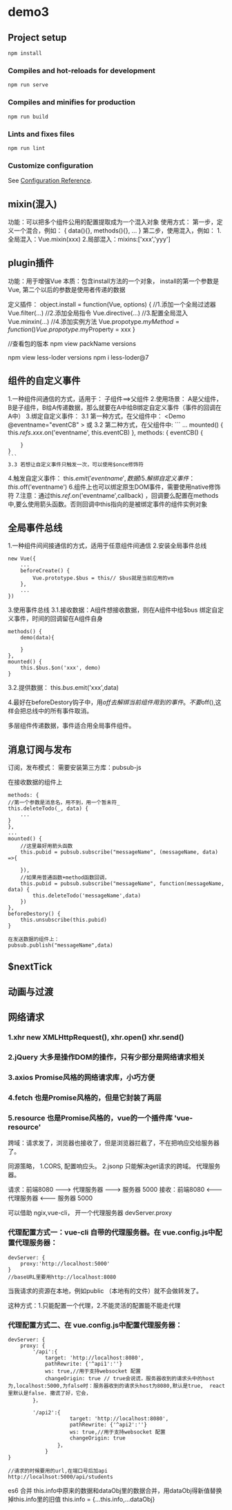 # demo3

## Project setup
```
npm install
```

### Compiles and hot-reloads for development
```
npm run serve
```

### Compiles and minifies for production
```
npm run build
```

### Lints and fixes files
```
npm run lint
```

### Customize configuration
See [Configuration Reference](https://cli.vuejs.org/config/).



## mixin(混入)
功能：可以把多个组件公用的配置提取成为一个混入对象
使用方式：
    第一步，定义一个混合，例如：
    {
        data(){},
        methods(){},
        ...
    }
    第二步，使用混入，例如：
    1.全局混入：Vue.mixin(xxx)
    2.局部混入：mixins:['xxx','yyy']

## plugin插件
功能：用于增强Vue
本质：包含install方法的一个对象， install的第一个参数是Vue, 第二个以后的参数是使用者传递的数据

定义插件：
object.install = function(Vue, options) {
    //1.添加一个全局过滤器
    Vue.filter(...)
    //2.添加全局指令
    Vue.directive(...)
    //3.配置全局混入
    Vue.minxin(...)
    //4.添加实例方法
    Vue.propotype.$myMethod = function() {}
    Vue.propotype.$myProperty = xxx
}

//查看包的版本
npm view packName versions

npm view less-loder versions
npm i less-loder@7


## 组件的自定义事件
1.一种组件间通信的方式，适用于： 子组件==>父组件
2.使用场景： A是父组件，B是子组件，B给A传递数据，那么就要在A中给B绑定自定义事件（事件的回调在A中）
3.绑定自定义事件：
    3.1 第一种方式，在父组件中： <Demo @eventname="eventCB" ></Demo> 或 <Demo v-on:eventname="eventCB" ></Demo>
    3.2 第二种方式，在父组件中:
    ```
    <Demo ref="demo"></Demo>
    ...
    mounted() {
        this.$refs.xxx.$on('eventname', this.eventCB)
    },
    methods: {
        eventCB() {

        }
    }
    ```
    3.3 若想让自定义事件只触发一次，可以使用$once修饰符
4.触发自定义事件： this.$emit('eventname', 数据)
5.解绑自定义事件： this.$off('eventname')
6.组件上也可以绑定原生DOM事件，需要使用native修饰符
7.注意：通过this.$ref.$on('eventname',callback) ，回调要么配置在methods中,要么使用箭头函数。否则回调中this指向的是被绑定事件的组件实例对象


## 全局事件总线
1.一种组件间间接通信的方式，适用于任意组件间通信
2.安装全局事件总线
```
new Vue({
    ...
    beforeCreate() {
        Vue.prototype.$bus = this// $bus就是当前应用的vm
    },
    ...
})
```
3.使用事件总线
3.1.接收数据：A组件想接收数据，则在A组件中给$bus 绑定自定义事件，时间的回调留在A组件自身
```
methods() {
    demo(data){

    }
},
mounted() {
    this.$bus.$on('xxx', demo)
}

```
3.2.提供数据：
this.$bus.$emit('xxx',data)

4.最好在beforeDestory钩子中，用$off去解绑当前组件用到的事件。不要$off(),这样会把总线中的所有事件取消。

多层组件传递数据，事件适合用全局事件组件。



## 消息订阅与发布
订阅，发布模式：
需要安装第三方库：pubsub-js

在接收数据的组件上
```
methods: {
//第一个参数是消息名，用不到，用一个暂未符_
this.deleteTodo(_, data) {
    ...
}
},
...
mounted() {
    //这里最好用箭头函数
    this.pubid = pubsub.subscribe("messageName", (messageName, data) =>{

    }),
    //如果用普通函数+method函数回调，
    this.pubid = pubsub.subscribe("messageName", function(messageName, data) {
        this.deleteTodo('messageName',data)
    })
},
beforeDestory() {
    this.unsubscribe(this.pubid)
}
```

```
在发送数据的组件上：
pubsub.publish("messageName",data)
```


## $nextTick




## 动画与过渡



## 网络请求
### 1.xhr       new XMLHttpRequest(), xhr.open() xhr.send()
### 2.jQuery    大多是操作DOM的操作，只有少部分是网络请求相关
### 3.axios     Promise风格的网络请求库，小巧方便
### 4.fetch     也是Promise风格的，但是它封装了两层
### 5.resource  也是Promise风格的，vue的一个插件库 'vue-resource'



跨域：请求发了，浏览器也接收了，但是浏览器拦截了，不在把响应交给服务器了。

同源策略，
1.CORS,
配置响应头。
2.jsonp   只能解决get请求的跨域。
代理服务器。

请求：前端8080 ---> 代理服务器 ---> 服务器 5000
接收：前端8080 <--- 代理服务器 <--- 服务器 5000

可以借助 ngix,vue-cli， 开一个代理服务器
devServer.proxy

### 代理配置方式一：vue-cli 自带的代理服务器。在 vue.config.js中配置代理服务器：
```
devServer: {
    proxy:'http://localhost:5000'
}
//baseURL里要用http://localhost:8080
```


当我请求的资源在本地，例如public （本地有的文件）就不会做转发了。

这种方式：1.只能配置一个代理，2.不能灵活的配置能不能走代理

### 代理配置方式二、在 vue.config.js中配置代理服务器：

```
devServer: {
    proxy: {
        '/api':{
            target: 'http://localhost:8080',
            pathRewrite: {'^api1':''}
            ws: true,//用于支持websocket 配置
            changeOrigin: true // true会说谎，服务器收到的请求头中的host为,localhost:5000,为false时：服务器收到的请求头host为8080,默认是true,  react里默认是false. 撒谎了好，它会，
        }，
    
        '/api2':{
                    target: 'http://localhost:8080',
                    pathRewrite: {'^api2':''}
                    ws: true,//用于支持websocket 配置
                    changeOrigin: true 
                }，
            }
}
```

```
//请求的时候要用的url,在端口号后加api
http://localhsot:5000/api/students

```


es6 合并
this.info中原来的数据和dataObj里的数据合并，用dataObj得新值替换掉this.info里的旧值
this.info = {...this.info,...dataObj}

